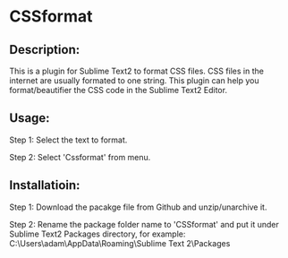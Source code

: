 CSSformat
=========

## Description:

This is a plugin for Sublime Text2 to format CSS files. CSS files in the internet are usually formated to one string. This plugin can help you format/beautifier the CSS code in the Sublime Text2 Editor.



## Usage:

Step 1: Select the text to format.

Step 2: Select 'Cssformat' from menu.



## Installatioin:

Step 1: Download the pacakge file from Github and unzip/unarchive it.

Step 2: Rename the package folder name to 'CSSformat' and put it under Sublime Text2 Packages directory, for example: C:\Users\adam\AppData\Roaming\Sublime Text 2\Packages   
